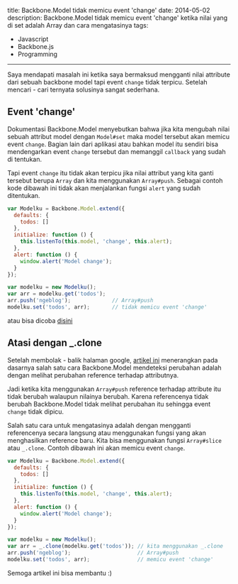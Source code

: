 title: Backbone.Model tidak memicu event 'change'
date: 2014-05-02
description: Backbone.Model tidak memicu event 'change' ketika nilai yang di set adalah Array dan cara mengatasinya
tags:
- Javascript
- Backbone.js
- Programming
---
<!-- more -->
Saya mendapati masalah ini ketika saya bermaksud mengganti nilai attribute dari sebuah backbone model tapi event `change` tidak terpicu.  Setelah mencari - cari ternyata solusinya sangat sederhana.
<!-- more -->
## Event 'change'
Dokumentasi Backbone.Model menyebutkan bahwa jika kita mengubah nilai sebuah attribut model dengan `Model#set` maka model tersebut akan memicu event `change`. Bagian lain dari aplikasi atau bahkan model itu sendiri bisa mendengarkan event `change` tersebut dan memanggil `callback` yang sudah di tentukan.

Tapi event `change` itu tidak akan terpicu jika nilai attribut yang kita ganti tersebut berupa `Array` dan kita menggunakan `Array#push`. Sebagai contoh kode dibawah ini tidak akan menjalankan fungsi `alert` yang sudah ditentukan.

``` javascript
var Modelku = Backbone.Model.extend({
  defaults: {
    todos: []
  },
  initialize: function () {
    this.listenTo(this.model, 'change', this.alert);
  },
  alert: function () {
    window.alert('Model change');
  }
});

var modelku = new Modelku();
var arr = modelku.get('todos');
arr.push('ngeblog');             // Array#push
modelku.set('todos', arr);       // tidak memicu event 'change'
```

atau bisa dicoba [disini](http://jsbin.com/loyuj/1/)

## Atasi dengan _.clone
Setelah membolak - balik halaman google, [artikel ini](http://stackoverflow.com/questions/9909799/backbone-js-change-not-firing-on-model-change) menerangkan pada dasarnya salah satu cara Backbone.Model mendeteksi perubahan adalah dengan melihat perubahan reference terhadap attributnya.

Jadi ketika kita menggunakan `Array#push` reference terhadap attribute itu tidak berubah walaupun nilainya berubah. Karena referencenya tidak berubah Backbone.Model tidak melihat perubahan itu sehingga event `change` tidak dipicu.

Salah satu cara untuk mengatasinya adalah dengan mengganti referencenya secara langsung atau menggunakan fungsi yang akan menghasilkan reference baru. Kita bisa menggunakan fungsi `Array#slice` atau `_.clone`. Contoh dibawah ini akan memicu event `change`.

``` javascript
var Modelku = Backbone.Model.extend({
  defaults: {
    todos: []
  },
  initialize: function () {
    this.listenTo(this.model, 'change', this.alert);
  },
  alert: function () {
    window.alert('Model change');
  }
});

var modelku = new Modelku();
var arr = _.clone(modelku.get('todos')); // kita menggunakan _.clone
arr.push('ngeblog');                     // Array#push
modelku.set('todos', arr);               // memicu event 'change'
```

Semoga artikel ini bisa membantu :)

